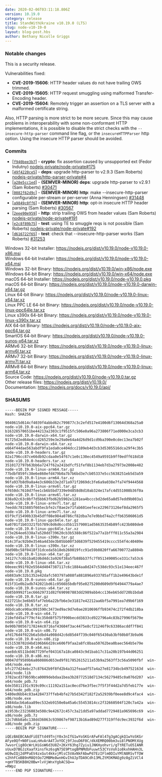 ```yaml
---
date: 2020-02-06T03:11:18.806Z
version: 10.19.0
category: release
title: StandWithUkraine v10.19.0 (LTS)
slug: node-v10-19-0
layout: blog-post.hbs
author: Bethany Nicolle Griggs
---
```


### Notable changes

This is a security release.

Vulnerabilities fixed:
* **CVE-2019-15606**: HTTP header values do not have trailing OWS trimmed.
* **CVE-2019-15605**: HTTP request smuggling using malformed Transfer-Encoding header.
* **CVE-2019-15604**: Remotely trigger an assertion on a TLS server with a malformed certificate string.

Also, HTTP parsing is more strict to be more secure. Since this may
cause problems in interoperability with some non-conformant HTTP
implementations, it is possible to disable the strict checks with the
`--insecure-http-parser` command line flag, or the `insecureHTTPParser`
http option. Using the insecure HTTP parser should be avoided.

### Commits

* [[`f940bee3b7`](https://github.com/nodejs/node/commit/f940bee3b7)] - **crypto**: fix assertion caused by unsupported ext (Fedor Indutny) [nodejs-private/node-private#175](https://github.com/nodejs-private/node-private/pull/175)
* [[`49f4220ce5`](https://github.com/nodejs/node/commit/49f4220ce5)] - **deps**: upgrade http-parser to v2.9.3 (Sam Roberts) [nodejs-private/http-parser-private#4](https://github.com/nodejs-private/http-parser-private/pull/4)
* [[`a28e5cc1ed`](https://github.com/nodejs/node/commit/a28e5cc1ed)] - **(SEMVER-MINOR)** **deps**: upgrade http-parser to v2.9.1 (Sam Roberts) [#30471](https://github.com/nodejs/node/pull/30471)
* [[`0082f62d9c`](https://github.com/nodejs/node/commit/0082f62d9c)] - **(SEMVER-MINOR)** **http**: make --insecure-http-parser configurable per-stream or per-server (Anna Henningsen) [#31448](https://github.com/nodejs/node/pull/31448)
* [[`a9849c0ff6`](https://github.com/nodejs/node/commit/a9849c0ff6)] - **(SEMVER-MINOR)** **http**: opt-in insecure HTTP header parsing (Sam Roberts) [#30567](https://github.com/nodejs/node/pull/30567)
* [[`2eee90e959`](https://github.com/nodejs/node/commit/2eee90e959)] - **http**: strip trailing OWS from header values (Sam Roberts) [nodejs-private/node-private#191](https://github.com/nodejs-private/node-private/pull/191)
* [[`e2c8f89b75`](https://github.com/nodejs/node/commit/e2c8f89b75)] - **test**: using TE to smuggle reqs is not possible (Sam Roberts) [nodejs-private/node-private#192](https://github.com/nodejs-private/node-private/pull/192)
* [[`d616722f65`](https://github.com/nodejs/node/commit/d616722f65)] - **test**: check that --insecure-http-parser works (Sam Roberts) [#31253](https://github.com/nodejs/node/pull/31253)

Windows 32-bit Installer: https://nodejs.org/dist/v10.19.0/node-v10.19.0-x86.msi<br>
Windows 64-bit Installer: https://nodejs.org/dist/v10.19.0/node-v10.19.0-x64.msi<br>
Windows 32-bit Binary: https://nodejs.org/dist/v10.19.0/win-x86/node.exe<br>
Windows 64-bit Binary: https://nodejs.org/dist/v10.19.0/win-x64/node.exe<br>
macOS 64-bit Installer: https://nodejs.org/dist/v10.19.0/node-v10.19.0.pkg<br>
macOS 64-bit Binary: https://nodejs.org/dist/v10.19.0/node-v10.19.0-darwin-x64.tar.gz<br>
Linux 64-bit Binary: https://nodejs.org/dist/v10.19.0/node-v10.19.0-linux-x64.tar.xz<br>
Linux PPC LE 64-bit Binary: https://nodejs.org/dist/v10.19.0/node-v10.19.0-linux-ppc64le.tar.xz<br>
Linux s390x 64-bit Binary: https://nodejs.org/dist/v10.19.0/node-v10.19.0-linux-s390x.tar.xz<br>
AIX 64-bit Binary: https://nodejs.org/dist/v10.19.0/node-v10.19.0-aix-ppc64.tar.gz<br>
SmartOS 64-bit Binary: https://nodejs.org/dist/v10.19.0/node-v10.19.0-sunos-x64.tar.xz<br>
ARMv6 32-bit Binary: https://nodejs.org/dist/v10.19.0/node-v10.19.0-linux-armv6l.tar.xz<br>
ARMv7 32-bit Binary: https://nodejs.org/dist/v10.19.0/node-v10.19.0-linux-armv7l.tar.xz<br>
ARMv8 64-bit Binary: https://nodejs.org/dist/v10.19.0/node-v10.19.0-linux-arm64.tar.xz<br>
Source Code: https://nodejs.org/dist/v10.19.0/node-v10.19.0.tar.gz<br>
Other release files: https://nodejs.org/dist/v10.19.0/<br>
Documentation: https://nodejs.org/docs/v10.19.0/api/

### SHASUMS

```
-----BEGIN PGP SIGNED MESSAGE-----
Hash: SHA256

9040615d614cf4039f4abbd62c799877c3c2efd517e4100d6f13064d368a25a0  node-v10.19.0-aix-ppc64.tar.gz
b16328570651be44213a2303c1f9515fc506e0a96a273806f71ed000e3ca3cb3  node-v10.19.0-darwin-x64.tar.gz
91725d2ed64e4ccd265259e3e29a0e64a4d26d9d1cd9ba390e0cdec13ea7b02f  node-v10.19.0-darwin-x64.tar.xz
e664f44dae563abdf9fa1eda0ce404dcc2109eb4d3cb3d5305516dca29f4c3b5  node-v10.19.0-headers.tar.gz
82a1796cc87ce66db92cdaa0e54f67c1e0c130ec4549a9591b9ff0edff618d10  node-v10.19.0-headers.tar.xz
3510172797b63bb6a7247f62a241bdfcf51fef8b1134eb7d3a27973e2008e482  node-v10.19.0-linux-arm64.tar.gz
77bdbf859fc38e6e860efd479b0a7b7b6bd3e7cb05337e5cc5638251eb5d3a59  node-v10.19.0-linux-arm64.tar.xz
96fa937b8d9a8a4e3c606b33e2d71a971f2069dc3fe6a9a038e7fa74f9444568  node-v10.19.0-linux-armv6l.tar.gz
6f650dc7610d7fee1cb6b5bd7339e94858d8d10ab324e17afc4d551008b36f0a  node-v10.19.0-linux-armv6l.tar.xz
838a92c63c0bf7d5bb63fbd62b5902e1281ea4bcccbd2de65a8d57edd9b003a1  node-v10.19.0-linux-armv7l.tar.gz
7eeddc7815885f665ecbfe2cf8ae2e71fab601eefece229673126ef8da2965f5  node-v10.19.0-linux-armv7l.tar.xz
65f9cf15490b33b45dff08e984a0786cf82dba7e7e9bbd74a2cffb63506061d5  node-v10.19.0-linux-ppc64le.tar.gz
6a0701f1b03321fb5789c0d6d6ccd5b11579001ad56635354b89fc423b080de0  node-v10.19.0-linux-ppc64le.tar.xz
273e264ee6338a7a520dd739620cb3b5388c86f522a77a1bfff011c55a3a2984  node-v10.19.0-linux-s390x.tar.gz
014c3fac92b0e3546a4d3de3b05bb00f3d6839f529455419cccc554f4c40409e  node-v10.19.0-linux-s390x.tar.xz
36d90bc58f0418f31dceda5b18eb260019fcc91e59b0820ffa66700772a8804b  node-v10.19.0-linux-x64.tar.gz
34127c7c6b1ba02d6d4dc3a926f38a5fb88bb37fc7f051349005ce331c7a53c6  node-v10.19.0-linux-x64.tar.xz
60eeec991f02e5564d4047387117c6c1884aa8d247c538dc93c51e134eec467f  node-v10.19.0.pkg
eb883a9c32b1352e42dafc503797a088fa881896a933785aff1b2e49643bde1f  node-v10.19.0-sunos-x64.tar.gz
015f31e0b2adb742021bd61c0566b5bdbf95e0275200d609d9f64944779a4ae7  node-v10.19.0-sunos-x64.tar.xz
db85b9992f1ec66629731d82f690987883dd2989abb4cc136eb65dd720b1bda8  node-v10.19.0.tar.gz
622721bc3e6b65faf7eb6a22bfb6e3e31817e42212aa6bf5a7991ea7d9b6f169  node-v10.19.0.tar.xz
46bdca8ce90ac091590c3473ed9ac9d7e0ae2010696ffb93474c272f4db218ba  node-v10.19.0-win-x64.7z
210efd45a7f79cf4c350d8f575f990becdd3833cd922796a4c83b27996f5679e  node-v10.19.0-win-x64.zip
8e90b780567178244c0716af43604f3ac4475e8cf21246f9c63386acddf7f841  node-v10.19.0-win-x86.7z
afd176d4f022b6a5dbd4a908d42c6d85d4f739c040f65430ab3bf60b8f3b9a96  node-v10.19.0-win-x86.zip
6151538702d4bd106b66d28ce606f9faa2a8fc8baa50762bea0baec564b5e79e  node-v10.19.0-x64.msi
eae8dc6511bd467729fef043167a18ca0843c9d1bab17c31a20b197b44d06251  node-v10.19.0-x86.msi
00047df9589b6a860886d653ed9f817852615211a53b9a2563ff3c56a5090fbf  win-x64/node.exe
bfc277d24ebc27c87642b9f8fd2b4a312feaadf57a4a27e81734bcb49752163d  win-x64/node.lib
3782acd379b59bca0009debdaa1bea3b28772518d7134c56279485c0a076d207  win-x64/node_pdb.7z
6de35811191c919c09cc11192a151ac0ecd76e3f5ec7f5f3f44d2a7d5feb177e  win-x64/node_pdb.zip
5480ed6bb4c83a4284737ffeb4bfe27b5d342f182f2a52939bf0eee8d9c4fac4  win-x86/node.exe
3484dacb6a6aa89ec532eb9150e0a45a6c55453814cc2f32660504f120c7a42a  win-x86/node.lib
a1953bc23236083e508c9e42672c457c3a21dd5a97addad7729481a965696c69  win-x86/node_pdb.7z
12c7d6b8a6c138dd36063c939867ef98713b16ad89d277f319ffdc9ec3932f6d  win-x86/node_pdb.zip
-----BEGIN PGP SIGNATURE-----

iQEzBAEBCAAdFiEETtd49TnjY0x3nIfG1wYoSKGrAFwFAl47g3gACgkQ1wYoSKGr
AFye0Qf+N0FiuaLnHvArA4TJoYOCj9fJouD6F0C/dkXEMRQ00bm3ui8lPNOMtXUg
7wvorCig8OcWrLHiGsW6d3U8Z+2KxY63hg7Zyiu1JNKHyohvri/gTtRETuO5IANR
sUuxD7BGJzXaafXinsfkz6sgN75E9PtogBPNMdbFuuwt53CYsVoh1o8kxhHAHn3L
mG9wIQj2dPPaEV4zxGut4kkvjMlsC5VAxNkFAbwPd7EzIFlm0DIuYMlN8RSvTfOW
s2hhFCoBB9nM8QtOo72MBMe8wnHGvIhUJpTDA9Cdh13MLZtM3KMAEg9z8gZiVCl4
+qmYTB5KB8H20Bw+lvVjWnxYgbACSQ==
=RWpz
-----END PGP SIGNATURE-----

```
